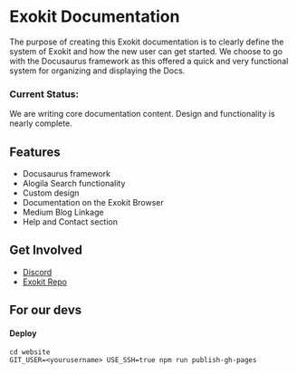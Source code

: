 # Exokit Documentation

The purpose of creating this Exokit documentation is to clearly define the system of Exokit and how the new user can get started.
We choose to go with the Docusaurus framework as this offered a quick and very functional system for organizing and displaying the Docs.

### Current Status:
We are writing core documentation content. Design and functionality is nearly complete.

## Features
- Docusaurus framework
- Alogila Search functionality 
- Custom design
- Documentation on the Exokit Browser
- Medium Blog Linkage
- Help and Contact section

## Get Involved
- [Discord](https://discord.gg/aQhHskF)
- [Exokit Repo](https://github.com/webmixedreality/exokit)

## For our devs
#### Deploy
```
cd website
GIT_USER=<yourusername> USE_SSH=true npm run publish-gh-pages
```
